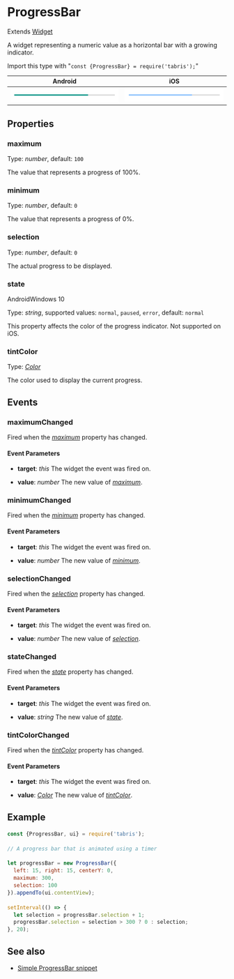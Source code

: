 ---
---
# ProgressBar

Extends [Widget](Widget.md)

A widget representing a numeric value as a horizontal bar with a growing indicator.

Import this type with "`const {ProgressBar} = require('tabris');`"

Android | iOS
--- | ---
![ProgressBar on Android](img/android/ProgressBar.png) | ![ProgressBar on iOS](img/ios/ProgressBar.png)

## Properties

### maximum


Type: *number*, default: `100`

The value that represents a progress of 100%.

### minimum


Type: *number*, default: `0`

The value that represents a progress of 0%.

### selection


Type: *number*, default: `0`

The actual progress to be displayed.

### state
<p class="platforms"><span class="android-tag" title="supported on Android">Android</span><span class="windows-tag" title="supported on Windows 10">Windows 10</span></p>

Type: *string*, supported values: `normal`, `paused`, `error`, default: `normal`

This property affects the color of the progress indicator. Not supported on iOS.

### tintColor


Type: *[Color](../types.md#color)*

The color used to display the current progress.


## Events

### maximumChanged

Fired when the [*maximum*](#maximum) property has changed.

#### Event Parameters 
- **target**: *this*
    The widget the event was fired on.

- **value**: *number*
    The new value of [*maximum*](#maximum).


### minimumChanged

Fired when the [*minimum*](#minimum) property has changed.

#### Event Parameters 
- **target**: *this*
    The widget the event was fired on.

- **value**: *number*
    The new value of [*minimum*](#minimum).


### selectionChanged

Fired when the [*selection*](#selection) property has changed.

#### Event Parameters 
- **target**: *this*
    The widget the event was fired on.

- **value**: *number*
    The new value of [*selection*](#selection).


### stateChanged

Fired when the [*state*](#state) property has changed.

#### Event Parameters 
- **target**: *this*
    The widget the event was fired on.

- **value**: *string*
    The new value of [*state*](#state).


### tintColorChanged

Fired when the [*tintColor*](#tintColor) property has changed.

#### Event Parameters 
- **target**: *this*
    The widget the event was fired on.

- **value**: *[Color](../types.md#color)*
    The new value of [*tintColor*](#tintColor).





## Example
```js
const {ProgressBar, ui} = require('tabris');

// A progress bar that is animated using a timer

let progressBar = new ProgressBar({
  left: 15, right: 15, centerY: 0,
  maximum: 300,
  selection: 100
}).appendTo(ui.contentView);

setInterval(() => {
  let selection = progressBar.selection + 1;
  progressBar.selection = selection > 300 ? 0 : selection;
}, 20);
```
## See also

- [Simple ProgressBar snippet](https://github.com/eclipsesource/tabris-js/tree/v2.4.0/snippets/progressbar.js)
